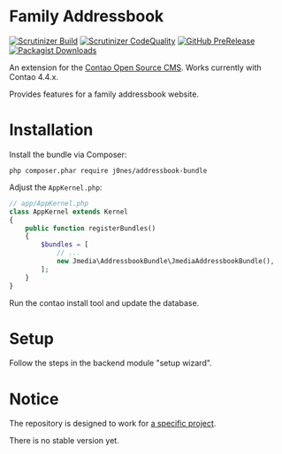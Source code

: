 # Family Addressbook

[![Scrutinizer Build](https://img.shields.io/scrutinizer/build/g/j0nem/addressbook-bundle.svg?style=flat-square)](https://scrutinizer-ci.com/g/j0nem/addressbook-bundle)
[![Scrutinizer CodeQuality](https://img.shields.io/scrutinizer/g/j0nem/addressbook-bundle.svg?style=flat-square)](https://scrutinizer-ci.com/g/j0nem/addressbook-bundle)
[![GitHub PreRelease](https://img.shields.io/packagist/vpre/j0nem/addressbook-bundle.svg?style=flat-square)](https://packagist.org/packages/j0nem/addressbook-bundle)
[![Packagist Downloads](https://img.shields.io/packagist/dt/j0nem/addressbook-bundle.svg?style=flat-square)](https://packagist.org/packages/j0nem/addressbook-bundle)

An extension for the [Contao Open Source CMS](https://contao.org). Works currently with Contao 4.4.x.

Provides features for a family addressbook website.

# Installation
Install the bundle via Composer:

```
php composer.phar require j0nes/addressbook-bundle
```

Adjust the `AppKernel.php`:

```php
// app/AppKernel.php
class AppKernel extends Kernel
{
    public function registerBundles()
    {
        $bundles = [
            // ...
            new Jmedia\AddressbookBundle\JmediaAddressbookBundle(),
        ];
    }
}
```

Run the contao install tool and update the database.

# Setup
Follow the steps in the backend module "setup wizard".

# Notice
The repository is designed to work for [a specific project](https://familienadressbuch.de).

There is no stable version yet.
